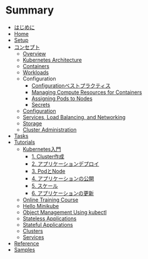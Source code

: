 # Summary

* [はじめに](README.md)
* [Home]()
* [Setup]()
* [コンセプト](concepts/index.md)
  * [Overview]()
  * [Kubernetes Architecture]()
  * [Containers]()
  * [Workloads]()
  * Configuration
    * [Configurationベストプラクティス](concepts/configuration/overview.md)
    * [Managing Compute Resources for Containers]()
    * [Assigning Pods to Nodes]()
    * [Secrets]()
  * [Configuration]()
  * [Services, Load Balancing, and Networking]()
  * [Storage]()
  * [Cluster Administration]()
* [Tasks]()
* [Tutorials](tutorials/index.md)
  * [Kubernetes入門](tutorials/kubernetes_basics/index.md)
    * [1. Cluster作成](tutorials/kubernetes_basics/1_create_a_cluster.md)
    * [2. アプリケーションデプロイ](tutorials/kubernetes_basics/2_deploy_an_app.md)
    * [3. PodとNode](tutorials/kubernetes_basics/3_explore_your_app.md)
    * [4. アプリケーションの公開](tutorials/kubernetes_basics/4_expose_your_app_publicly.md)
    * [5. スケール](tutorials/kubernetes_basics/5_scale_your_app.md)
    * [6. アプリケーションの更新](tutorials/kubernetes_basics/6_update_your_app.md)
  * [Online Training Course]()
  * [Hello Minikube]()
  * [Object Management Using kubectl]()
  * [Stateless Applications]()
  * [Stateful Applications]()
  * [Clusters]()
  * [Services]()
* [Reference]()
* [Samples]()
